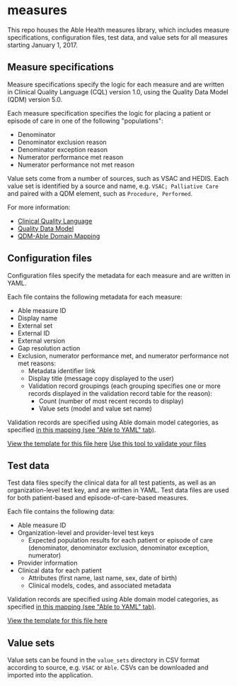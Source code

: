 # measures
This repo houses the Able Health measures library, which includes measure specifications, configuration files, test data, and value sets for all measures starting January 1, 2017.

## Measure specifications
Measure specifications specify the logic for each measure and are written in Clinical Quality Language (CQL) version 1.0, using the Quality Data Model (QDM) version 5.0.

Each measure specification specifies the logic for placing a patient or episode of care in one of the following "populations":

* Denominator
* Denominator exclusion reason
* Denominator exception reason
* Numerator performance met reason
* Numerator performance not met reason

Value sets come from a number of sources, such as VSAC and HEDIS. Each value set is identified by a source and name, e.g. `VSAC; Palliative Care` and paired with a QDM element, such as `Procedure, Performed`.

For more information:

* [Clinical Quality Language](https://ecqi.healthit.gov/cql)
* [Quality Data Model](https://ecqi.healthit.gov/qdm)
* [QDM-Able Domain Mapping](https://docs.google.com/a/ablehealth.com/spreadsheets/d/1rqgov-26ChvKZEIPy1i1L1TxlQ9T8vduY0-EZccpx_s/edit?usp=sharing)

## Configuration files
Configuration files specify the metadata for each measure and are written in YAML.

Each file contains the following metadata for each measure:

* Able measure ID
* Display name
* External set
* External ID
* External version
* Gap resolution action
* Exclusion, numerator performance met, and numerator performance not met reasons:
    * Metadata identifier link
    * Display title (message copy displayed to the user)
    * Validation record groupings (each grouping specifies one or more records displayed in the validation record table for the reason):
        * Count (number of most recent records to display)
        * Value sets (model and value set name)

Validation records are specified using Able domain model categories, as specified [in this mapping (see "Able to YAML" tab)](https://docs.google.com/a/ablehealth.com/spreadsheets/d/1rqgov-26ChvKZEIPy1i1L1TxlQ9T8vduY0-EZccpx_s/edit?usp=sharing).

[View the template for this file here](https://github.com/AbleHealth/measures/blob/master/templates/measure_metadata.yml)
[Use this tool to validate your files](https://acceptance.ablehealth.com/able_admin/measure_test_set_format_validations/new)

## Test data
Test data files specify the clinical data for all test patients, as well as an organization-level test key, and are written in YAML. Test data files are used for both patient-based and episode-of-care-based measures.

Each file contains the following data:

* Able measure ID
* Organization-level and provider-level test keys
    * Expected population results for each patient or episode of care (denominator, denominator exclusion, denominator exception, numerator)
* Provider information
* Clinical data for each patient
    * Attributes (first name, last name, sex, date of birth)
    * Clinical models, codes, and associated metadata
    
Validation records are specified using Able domain model categories, as specified [in this mapping (see "Able to YAML" tab)](https://docs.google.com/a/ablehealth.com/spreadsheets/d/1rqgov-26ChvKZEIPy1i1L1TxlQ9T8vduY0-EZccpx_s/edit?usp=sharing).

[View the template for this file here](https://github.com/AbleHealth/measures/blob/master/templates/test_data_with_key.yml)

## Value sets
Value sets can be found in the `value_sets` directory in CSV format according to source, e.g. `VSAC` or `Able`. CSVs can be downloaded and imported into the application.
